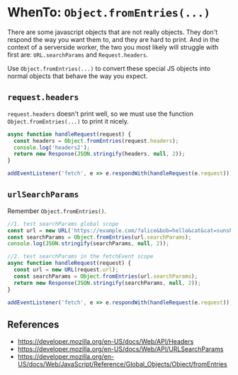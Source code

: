 # WhenTo: `Object.fromEntries(...)`

There are some javascript objects that are not really objects. They don't respond the way you want them to, and they are hard to print. And in the context of a serverside worker, the two you most likely will struggle with first are: `URL.searchParams` and `Request.headers`.

Use `Object.fromEntries(...)` to convert these special JS objects into normal objects that behave the way you expect.

## `request.headers`

`request.headers` doesn't print well, so we must use the function `Object.fromEntries(...)` to print it nicely.

```javascript
async function handleRequest(request) {
  const headers = Object.fromEntries(request.headers);
  console.log('headers2');
  return new Response(JSON.stringify(headers, null, 2));
}

addEventListener('fetch', e => e.respondWith(handleRequest(e.request)));
```

## `urlSearchParams`

Remember `Object.fromEntries()`.

```javascript
//1. test searchParams global scope
const url = new URL('https://example.com/?alice&bob=hello&cat&cat=sunshine');
const searchParams = Object.fromEntries(url.searchParams);
console.log(JSON.stringify(searchParams, null, 2));

//2. test searchParams in the fetchEvent scope
async function handleRequest(request) {
  const url = new URL(request.url);
  const searchParams = Object.fromEntries(url.searchParams);
  return new Response(JSON.stringify(searchParams, null, 2));
}

addEventListener('fetch', e => e.respondWith(handleRequest(e.request)));
```

## References

 * https://developer.mozilla.org/en-US/docs/Web/API/Headers
 * https://developer.mozilla.org/en-US/docs/Web/API/URLSearchParams
 * https://developer.mozilla.org/en-US/docs/Web/JavaScript/Reference/Global_Objects/Object/fromEntries